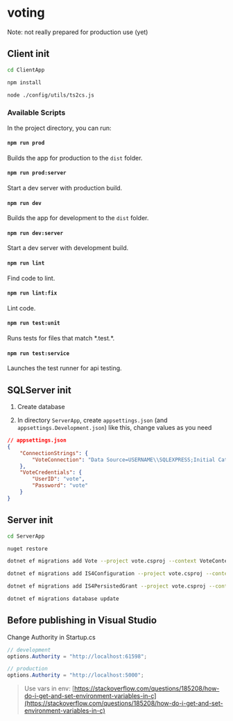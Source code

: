 # voting

Note: not really prepared for production use (yet)

## Client init

```sh
cd ClientApp

npm install

node ./config/utils/ts2cs.js
```

### Available Scripts

In the project directory, you can run:

#### `npm run prod`

Builds the app for production to the `dist` folder.

#### `npm run prod:server`

Start a dev server with production build.

#### `npm run dev`

Builds the app for development to the `dist` folder.

#### `npm run dev:server`

Start a dev server with development build.

#### `npm run lint`

Find code to lint.

#### `npm run lint:fix`

Lint code.

#### `npm run test:unit`

Runs tests for files that match \*.test.\*.

#### `npm run test:service`

Launches the test runner for api testing.

## SQLServer init

1. Create database

2. In directory `ServerApp`, create `appsettings.json` (and `appsettings.Development.json`) like this, change values as you need

```json
// appsettings.json
{
    "ConnectionStrings": {
        "VoteConnection": "Data Source=USERNAME\\SQLEXPRESS;Initial Catalog=vote;"
    },
    "VoteCredentials": {
        "UserID": "vote",
        "Password": "vote"
    }
}
```

## Server init

```sh
cd ServerApp

nuget restore

dotnet ef migrations add Vote --project vote.csproj --context VoteContext

dotnet ef migrations add IS4Configuration --project vote.csproj --context IdentityServer4.EntityFramework.DbContexts.ConfigurationDbContext

dotnet ef migrations add IS4PersistedGrant --project vote.csproj --context IdentityServer4.EntityFramework.DbContexts.PersistedGrantDbContext

dotnet ef migrations database update
```

## Before publishing in Visual Studio

Change Authority in Startup.cs

```cs
// development
options.Authority = "http://localhost:61598";

// production
options.Authority = "http://localhost:5000";
```

> Use vars in env: [https://stackoverflow.com/questions/185208/how-do-i-get-and-set-environment-variables-in-c](https://stackoverflow.com/questions/185208/how-do-i-get-and-set-environment-variables-in-c)
